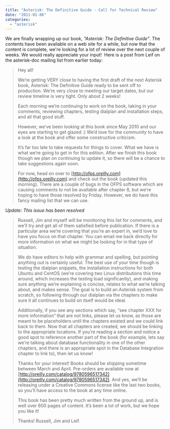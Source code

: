 ```yaml
---
title: "Asterisk: The Definitive Guide - Call for Technical Review"
date: "2011-01-06"
categories: 
  - "asterisk"
---
```


We are finally wrapping up our book, _"Asterisk: The Definitive Guide"_. The contents have been available on a web site for a while, but now that the content is complete, we're looking for a lot of review over the next couple of weeks. We would really appreciate your input!  Here is a post from Leif on the asterisk-doc mailing list from earlier today:

> Hey all!
> 
> We’re getting VERY close to having the first draft of the next Asterisk book, Asterisk: The Definitive Guide ready to be sent off to production. We’re very close to meeting our target dates, but our review timeline is very tight. Only about 2 weeks!
> 
> Each morning we’re continuing to work on the book, taking in your comments, reviewing chapters, testing dialplan and installation steps, and all that good stuff.
> 
> However, we’ve been looking at this book since May 2010 and our eyes are starting to get glazed :) We’d love for the community to have a look at the book and offer some constructive criticism.
> 
> It’s far too late to take requests for things to cover. What we have is what we’re going to get in for this edition. After we finish this book though we plan on continuing to update it, so there will be a chance to take suggestions again soon.
> 
> For now, head on over to [http://ofps.oreilly.com](http://ofps.oreilly.com) and check out the book (updated this morning). There are a couple of bugs in the OFPS software which are causing comments to not be available after chapter 8, but we’re hoping to have those resolved by Friday. However, we do have this fancy mailing list that we can use.

_Update: This issue has been resolved_

> Russell, Jim and myself will be monitoring this list for comments, and we’ll try and get all of them satisfied before publication. If there is a particular area we’re covering that you’re an expert in, we’d love to have you focus on that chapter. You can email me back directly for more information on what we might be looking for in that type of situation.
> 
> We do have editors to help with grammar and spelling, but pointing anything out is certainly useful. The best use of your time though is testing the dialplan snippets, the installation instructions for both Ubuntu and CentOS (we’re covering two Linux distributions this time around, which increases the testing load significantly), and making sure anything we’re explaining is concise, relates to what we’re talking about, and makes sense. The goal is to build an Asterisk system from scratch, so following through our dialplan via the chapters to make sure it all continues to build on itself would be ideal.
> 
> Additionally, if you see any sections which say, “see chapter XXX for more information” that are not links, please let us know, as those are meant to be placeholders until the chapters existed and we could link back to them. Now that all chapters are created, we should be linking to the appropriate locations. If you’re reading a section and notice a good spot to reference another part of the book (for example, lets say we’re talking about database functionality in one of the other chapters, and there is an appropriate spot in the Database Integration chapter to link to), then let us know!
> 
> Thanks for your interest! Books should be shipping sometime between March and April. Pre-orders are available now at [http://oreilly.com/catalog/9780596517342](http://oreilly.com/catalog/9780596517342). And yes, we’ll be releasing under a Creative Commons license like the last two books, so you’ll have access to the book at any time online.
> 
> This book has been pretty much written from the ground up, and is well over 600 pages of content. It’s been a lot of work, but we hope you like it!
> 
> Thanks! Russell, Jim and Leif.
